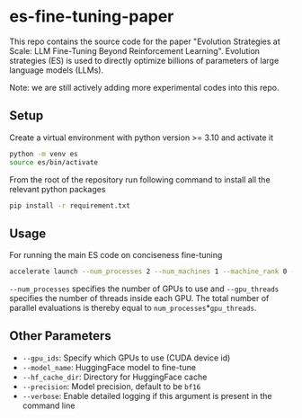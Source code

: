 # es-fine-tuning-paper
This repo contains the source code for the paper "Evolution Strategies at Scale: LLM Fine-Tuning Beyond Reinforcement Learning". Evolution strategies (ES) is used to directly optimize billions of parameters of large language models (LLMs).

Note: we are still actively adding more experimental codes into this repo.

## Setup
Create a virtual environment with python version >= 3.10 and activate it
```bash
python -m venv es
source es/bin/activate
```

From the root of the repository run following command to install all the relevant python packages
```bash
pip install -r requirement.txt
```

## Usage
For running the main ES code on conciseness fine-tuning

```bash
accelerate launch --num_processes 2 --num_machines 1 --machine_rank 0 --gpu_ids 0,1 es_fine-tuning_conciseness.py --gpu_threads=2 --model_name=Qwen/Qwen2.5-7B-Instruct
```

`--num_processes` specifies the number of GPUs to use and `--gpu_threads` specifies the number of threads inside each GPU. The total number of parallel evaluations is thereby equal to `num_processes`*`gpu_threads`.

## Other Parameters

- `--gpu_ids`: Specify which GPUs to use (CUDA device id)
- `--model_name`: HuggingFace model to fine-tune
- `--hf_cache_dir`: Directory for HuggingFace cache
- `--precision`: Model precision, default to be `bf16`
- `--verbose`: Enable detailed logging if this argument is present in the command line
